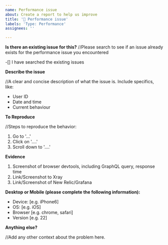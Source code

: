 ```yaml
---
name: Performance issue
about: Create a report to help us improve
title: '🐌 Performance issue'
labels: 'Type: Performance'
assignees: ''

---
```


**Is there an existing issue for this?**
//Please search to see if an issue already exists for the performance issue you encountered

-[] I have searched the existing issues

**Describe the issue**

//A clear and concise description of what the issue is. Include specifics, like:
 - User ID
 - Date and time
 - Current behaviour

**To Reproduce**

//Steps to reproduce the behavior:
1. Go to '...'
2. Click on '....'
3. Scroll down to '....'

**Evidence**
  1. Screenshot of browser devtools, including GraphQL query, response time
  2. Link/Screenshot to Xray
  3. Link/Screenshot of New Relic/Grafana


**Desktop or Mobile (please complete the following information):**
 - Device: [e.g. iPhone6]
 - OS: [e.g. iOS]
 - Browser [e.g. chrome, safari]
 - Version [e.g. 22]

**Anything else?**

//Add any other context about the problem here.
